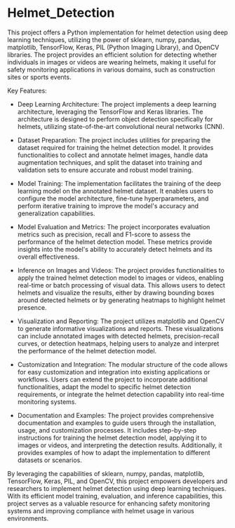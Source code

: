 # Helmet_Detection
This project offers a Python implementation for helmet detection using deep learning techniques, utilizing the power of sklearn, numpy, pandas, matplotlib, TensorFlow, Keras, PIL (Python Imaging Library), and OpenCV libraries. The project provides an efficient solution for detecting whether individuals in images or videos are wearing helmets, making it useful for safety monitoring applications in various domains, such as construction sites or sports events.

Key Features:
- Deep Learning Architecture: The project implements a deep learning architecture, leveraging the TensorFlow and Keras libraries. The architecture is designed to perform object detection specifically for helmets, utilizing state-of-the-art convolutional neural networks (CNN).
  
- Dataset Preparation: The project includes utilities for preparing the dataset required for training the helmet detection model. It provides functionalities to collect and annotate helmet images, handle data augmentation techniques, and split the dataset into training and validation sets to ensure accurate and robust model training.

- Model Training: The implementation facilitates the training of the deep learning model on the annotated helmet dataset. It enables users to configure the model architecture, fine-tune hyperparameters, and perform iterative training to improve the model's accuracy and generalization capabilities.

- Model Evaluation and Metrics: The project incorporates evaluation metrics such as precision, recall and F1-score to assess the performance of the helmet detection model. These metrics provide insights into the model's ability to accurately detect helmets and its overall effectiveness.

- Inference on Images and Videos: The project provides functionalities to apply the trained helmet detection model to images or videos, enabling real-time or batch processing of visual data. This allows users to detect helmets and visualize the results, either by drawing bounding boxes around detected helmets or by generating heatmaps to highlight helmet presence.

- Visualization and Reporting: The project utilizes matplotlib and OpenCV to generate informative visualizations and reports. These visualizations can include annotated images with detected helmets, precision-recall curves, or detection heatmaps, helping users to analyze and interpret the performance of the helmet detection model.

- Customization and Integration: The modular structure of the code allows for easy customization and integration into existing applications or workflows. Users can extend the project to incorporate additional functionalities, adapt the model to specific helmet detection requirements, or integrate the helmet detection capability into real-time monitoring systems.

- Documentation and Examples: The project provides comprehensive documentation and examples to guide users through the installation, usage, and customization processes. It includes step-by-step instructions for training the helmet detection model, applying it to images or videos, and interpreting the detection results. Additionally, it provides examples of how to adapt the implementation to different datasets or scenarios.

By leveraging the capabilities of sklearn, numpy, pandas, matplotlib, TensorFlow, Keras, PIL, and OpenCV, this project empowers developers and researchers to implement helmet detection using deep learning techniques. With its efficient model training, evaluation, and inference capabilities, this project serves as a valuable resource for enhancing safety monitoring systems and improving compliance with helmet usage in various environments.
